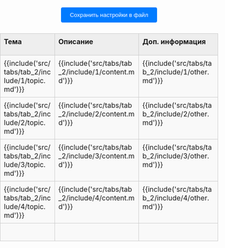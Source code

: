 <style>
:root {
    --content-max-width: 97%;
}

/* Базовые сбросы и контейнеры */
html, body {
    margin: 0;
    padding: 0;
    width: 100%;
    height: 100%;
}

.container {
    width: 100%;
    box-sizing: border-box;
    margin: 0;
    padding: 0;
}

/* Навигация (если используется) */
.nav-chapters {
    min-width: 20px;
}

/* Стили таблицы - ОБНОВЛЕНО */
.data-table {
    width: 100%;
    border-collapse: collapse;
    margin: 20px auto;
    table-layout: fixed;
}

.data-table col:nth-child(1) { width: 200px; }
.data-table col:nth-child(2) { width: 300px; }
.data-table col:nth-child(3) { width: 250px; }

/* Общие стили ячеек - ОБНОВЛЕНО */
.data-table tr {
    height: auto; /* Автоматическая высота строки */
}

.data-table td, .data-table th {
    border: 1px solid #ccc;
    position: relative;
    padding: 0;
    vertical-align: top;
    background-color: #f9f9f9; /* Фон по умолчанию для всей ячейки */
    height: auto;
}

/* Стили заголовков */
.data-table th {
    background-color: #eeeeee;
    font-weight: bold;
    height: 50px; /* Фиксированная высота для заголовков */
}

/* Контейнер содержимого ячейки - ОБНОВЛЕНО */
.data-table .cell-content {
    display: block;
    width: 100%;
    min-height: 40px;
    padding: 8px;
    box-sizing: border-box;
    background-color: transparent; /* Делаем внутренний div прозрачным */
    text-align: left;
    outline: none;
}

/* Редактируемые ячейки */
.data-table td .cell-content[contenteditable="true"] {
    background-color: #f9f9f9;
    word-wrap: break-word;
    overflow-wrap: anywhere;
}

.data-table td .cell-content[contenteditable="true"]:focus {
    background-color: #fff;
    box-shadow: 0 0 5px rgba(0,123,255,0.5);
}

/* Панель управления */
.controls {
    text-align: center;
    margin: 20px;
}

.controls button {
    margin: 5px;
    padding: 10px 20px;
    background-color: #007bff;
    color: white;
    border: none;
    border-radius: 4px;
    cursor: pointer;
}

.controls button:hover {
    background-color: #0056b3;
}

.file-input {
    margin: 10px;
}

/* Настройки таблицы */
.settings-trigger {
    position: absolute;
    top: 0;
    right: 0;
    width: 20px;
    height: 20px;
    cursor: pointer;
    z-index: 10;
    border-radius: 0 0 0 8px;
}

.settings-trigger:hover {
    background-color: rgba(0,123,255,0.1);
}

.settings-menu {
    display: none;
    position: absolute;
    top: 20px;
    right: 2px;
    background: #fff;
    border: 1px solid #ccc;
    padding: 4px;
    border-radius: 4px;
    white-space: nowrap;
    box-shadow: 0 2px 5px rgba(0,0,0,0.2);
    z-index: 100;
    font-size: 12px;
}

.show-settings .settings-menu {
    display: flex;
    gap: 8px;
    align-items: center;
}

.settings-menu label {
    display: flex;
    align-items: center;
    gap: 4px;
}

.settings-menu input[type="number"],
.settings-menu select,
.settings-menu input[type="color"] {
    width: 50px;
    font-size: 12px;
}

/* Ресайзер колонок */
.column-resizer {
    position: absolute;
    top: 0;
    right: -2px;
    width: 4px;
    height: 100%;
    cursor: col-resize;
    background: transparent;
    z-index: 5;
}

.column-resizer:hover {
    background: rgba(0,123,255,0.3);
}

/* Стили для блоков кода */
.data-table .cell-content pre {
    margin: 0;
    padding: 0px;
    background:rgb(245, 245, 245);
    border-radius: 4px;
    overflow-x: auto;
}

.data-table .cell-content code {
    font-family: Consolas, Monaco, 'Andale Mono', monospace;
    font-size: 0.9em;
}

#status {
    position: fixed;
    bottom: 20px;
    left: 50%;
    transform: translateX(-50%);
    padding: 10px 20px;
    background: rgba(0,0,0,0.7);
    color: white;
    border-radius: 5px;
    z-index: 1000;
    opacity: 1;
    transition: opacity 0.3s;
}
</style>
<div class="container">
    <div class="controls">
        <button id="saveSettingsBtn">Сохранить настройки в файл</button>
    </div>
    <table class="data-table" id="dataTable">
        <colgroup>
            <col id="tab_2_col-0">
            <col id="tab_2_col-1">
            <col id="tab_2_col-2">
        </colgroup>
        <thead>
            <tr id="tab_2_header_row">
                <th id="tab_2_header_topic"><div class="cell-content" contenteditable="true">Тема</div></th>
                <th id="tab_2_header_content"><div class="cell-content" contenteditable="true">Описание</div></th>
                <th id="tab_2_header_other"><div class="cell-content" contenteditable="true">Доп. информация</div></th>
            </tr>
        </thead>
        <tbody>
            <tr id="tab_2_1">
                <td id="tab_2_1_topic"><div class="cell-content" contenteditable="true">{{include('src/tabs/tab_2/include/1/topic.md')}}</div></td>
                <td id="tab_2_1_content"><div class="cell-content" contenteditable="true">{{include('src/tabs/tab_2/include/1/content.md')}}</div></td>
                <td id="tab_2_1_other"><div class="cell-content" contenteditable="true">{{include('src/tabs/tab_2/include/1/other.md')}}</div></td>
            </tr>
            <tr id="tab_2_2">
                <td id="tab_2_2_topic"><div class="cell-content" contenteditable="true">{{include('src/tabs/tab_2/include/2/topic.md')}}</div></td>
                <td id="tab_2_2_content"><div class="cell-content" contenteditable="true">{{include('src/tabs/tab_2/include/2/content.md')}}</div></td>
                <td id="tab_2_2_other"><div class="cell-content" contenteditable="true">{{include('src/tabs/tab_2/include/2/other.md')}}</div></td>
            </tr>
            <tr id="tab_2_3">
                <td id="tab_2_3_topic"><div class="cell-content" contenteditable="true">{{include('src/tabs/tab_2/include/3/topic.md')}}</div></td>
                <td id="tab_2_3_content"><div class="cell-content" contenteditable="true">{{include('src/tabs/tab_2/include/3/content.md')}}</div></td>
                <td id="tab_2_3_other"><div class="cell-content" contenteditable="true">{{include('src/tabs/tab_2/include/3/other.md')}}</div></td>
            </tr>
            <tr id="tab_2_4">
                <td id="tab_2_4_topic"><div class="cell-content" contenteditable="true">{{include('src/tabs/tab_2/include/4/topic.md')}}</div></td>
                <td id="tab_2_4_content"><div class="cell-content" contenteditable="true">{{include('src/tabs/tab_2/include/4/content.md')}}</div></td>
                <td id="tab_2_4_other"><div class="cell-content" contenteditable="true">{{include('src/tabs/tab_2/include/4/other.md')}}</div></td>
            </tr>
            <tr id="tab_2_5">
                <td id="tab_2_5_topic"><div class="cell-content" contenteditable="true"></div></td>
                <td id="tab_2_5_content"><div class="cell-content" contenteditable="true"></div></td>
                <td id="tab_2_5_other"><div class="cell-content" contenteditable="true"></div></td>
            </tr>         
        </tbody>
    </table>
    <div class="status" id="tab_2_status"></div>
</div>

<script>
// Глобальное хранилище настроек (indexstore)
let tableSettings = null;
const currentTabId = 'tab_2'; // Должно динамически определяться или передаваться извне

// Инициализация при загрузке страницы
window.addEventListener('DOMContentLoaded', async () => {
    try {
        // 1. Загружаем настройки из файла
        await loadSettingsFromFile();
        
        // 2. Инициализируем таблицу
        initTableSettings();
        
        showFeedback("Настройки загружены");
    } catch (error) {
        console.error("Ошибка инициализации:", error);
        showFeedback("Ошибка загрузки настроек", true);
    }
});

document.getElementById('saveSettingsBtn').addEventListener('click', function() {
    console.log('Save button clicked');
    saveSettingsToFile().then(() => {
        console.log('Settings saved successfully');
    }).catch(error => {
        console.error('Save error:', error);
    });
});

// Функция инициализации таблицы с учетом идентификаторов вкладки
function initTableSettings() {
    const cells = document.querySelectorAll('.data-table td, .data-table th');
    
    cells.forEach((cell) => {
        if (cell.tagName === 'TH' && !cell.querySelector('.cell-content')) {
            const contentWrapper = document.createElement('div');
            contentWrapper.className = 'cell-content';
            contentWrapper.contentEditable = true;
            contentWrapper.innerHTML = cell.innerHTML;
            cell.innerHTML = '';
            cell.appendChild(contentWrapper);
        }
        
        const trigger = document.createElement('div');
        trigger.className = 'settings-trigger';

        const menu = document.createElement('div');
        menu.className = 'settings-menu';
        
        const isHeader = cell.tagName === 'TH';
        const columnIndex = cell.cellIndex;
        const contentWrapper = cell.querySelector('.cell-content');
        
        let menuHTML = `
            <label>F: <input type="number" class="font-size" value="14" min="8" max="24"></label>
            <label>B: <input type="color" class="bg-color" value="${rgbToHex(getComputedStyle(cell).backgroundColor) || '#f9f9f9'}"></label>
            <label>T:
                <select class="content-type">
                    <option value="text">text</option>
                    <option value="code">code</option>
                    <option value="html">HTML</option>
                </select>
            </label>
        `;
        
        if (isHeader) {
            const currentWidth = getColumnWidth(columnIndex);
            menuHTML += `<label>W: <input type="number" class="column-width" value="${currentWidth}" min="50" max="800"></label>`;
        }
        
        menuHTML += `<label>H: <input type="number" class="row-height" placeholder="auto" min="30" max="1000"></label>`;

        menu.innerHTML = menuHTML;

        setupMenuEvents(cell, menu, contentWrapper);
        setupIconClick(cell, trigger);

        cell.appendChild(trigger);
        cell.appendChild(menu);
    });

    setupGlobalClick();
    applyCurrentSettings();
}

// Применяем текущие настройки с учетом идентификатора вкладки
function applyCurrentSettings() {
    if (!tableSettings) return;

    try {
        const settings = JSON.parse(tableSettings);
        
        // Применяем настройки колонок
        if (settings.columns) {
            settings.columns.forEach((col, index) => {
                if (col.width) {
                    setColumnWidth(index, col.width);
                }
            });
        }
        
        // Применяем настройки ячеек с префиксом вкладки
        if (settings.cells) {
            // Обрабатываем заголовки (th)
            document.querySelectorAll('.data-table th').forEach((th) => {
                const cellId = `${currentTabId}_header_${getCellType(th.cellIndex)}`;
                if (settings.cells[cellId]) {
                    applyCellSettings(th, settings.cells[cellId]);
                }
            });
            
            // Обрабатываем ячейки (td)
            document.querySelectorAll('.data-table td').forEach((td) => {
                const rowId = td.parentElement.id.replace(`${currentTabId}_`, '');
                if (!rowId) return;
                
                const cellId = `${currentTabId}_${rowId}_${getCellType(td.cellIndex)}`;
                if (settings.cells[cellId]) {
                    applyCellSettings(td, settings.cells[cellId]);
                }
            });
        }
    } catch (error) {
        console.error("Ошибка применения настроек:", error);
    }
}

// Определяем тип ячейки по индексу
function getCellType(cellIndex) {
    const types = ['topic', 'content', 'other'];
    return types[cellIndex] || cellIndex;
}

// Остальные функции остаются аналогичными, но с учетом currentTabId:
function getColumnWidth(columnIndex) {
    const col = document.getElementById(`${currentTabId}_col-${columnIndex}`);
    if (col && col.style.width) {
        return parseInt(col.style.width);
    }
    const defaultWidths = [200, 300, 250];
    return defaultWidths[columnIndex] || 150;
}

function setColumnWidth(columnIndex, width) {
    const col = document.getElementById(`${currentTabId}_col-${columnIndex}`);
    if (col) {
        col.style.width = `${width}px`;
    }
}

// Обновляем настройки ячейки с учетом идентификатора вкладки
function updateCellSettings(cell, newSettings) {
    if (!tableSettings) initDefaultSettings();
    
    const settings = JSON.parse(tableSettings);
    
    // Определяем идентификатор ячейки с префиксом вкладки
    let cellId;
    const rowId = cell.parentElement.id.replace(`${currentTabId}_`, '');
    
    if (cell.tagName === 'TH') {
        cellId = `${currentTabId}_header_${getCellType(cell.cellIndex)}`;
    } else {
        cellId = `${currentTabId}_${rowId}_${getCellType(cell.cellIndex)}`;
    }
    
    if (!settings.cells) settings.cells = {};
    settings.cells[cellId] = { ...(settings.cells[cellId] || {}), ...newSettings };
    tableSettings = JSON.stringify(settings);
    
    console.log('Updated cell settings:', { cellId, newSettings });
}




// Применяем настройки для конкретной ячейки
function applyCellSettings(cell, settings) {
    const content = cell.querySelector('.cell-content') || cell;
    
    if (settings.fontSize) content.style.fontSize = settings.fontSize;
    if (settings.backgroundColor) cell.style.backgroundColor = settings.backgroundColor;
    
    if (settings.rowHeight && settings.rowHeight !== 'auto') {
        cell.parentElement.style.height = settings.rowHeight;
        cell.parentElement.dataset.fixedHeight = "true";
    }
    
    const menu = cell.querySelector('.settings-menu');
    if (menu) {
        menu.querySelector('.font-size').value = parseInt(settings.fontSize) || 14;
        if (settings.backgroundColor) {
            menu.querySelector('.bg-color').value = settings.backgroundColor;
        }
        
        const columnWidthInput = menu.querySelector('.column-width');
        if (columnWidthInput && settings.width) {
            columnWidthInput.value = settings.width;
        }
        
        const rowHeightInput = menu.querySelector('.row-height');
        if (rowHeightInput) {
            rowHeightInput.value = settings.rowHeight ? parseInt(settings.rowHeight) : '';
        }
        
        const contentTypeSelect = menu.querySelector('.content-type');
        if (contentTypeSelect && settings.contentType) {
            contentTypeSelect.value = settings.contentType;
        }
    }
}

// Загрузка настроек из файла
async function loadSettingsFromFile() {
    console.log('Loading settings from file...');
    try {
        const response = await fetch('/config/table-settings.json');
        if (!response.ok) throw new Error("Файл настроек не найден");
        
        tableSettings = await response.text();
        console.log('Settings loaded');
    } catch (error) {
        console.warn("Используются настройки по умолчанию:", error);
        showFeedback("Ошибка загрузки настроек", true);
        initDefaultSettings();
    }
}

// Инициализация настроек по умолчанию
function initDefaultSettings() {
    const defaultSettings = {
        columns: [
            { width: 200 },
            { width: 500 },
            { width: 50 }
        ],
        cells: {
            // Заголовки по умолчанию
            [`${currentTabId}_header_topic`]: {
                fontSize: "16px",
                backgroundColor: "#f0f0f0",
                contentType: "text",
                width: 200
            },
            [`${currentTabId}_header_content`]: {
                fontSize: "16px",
                backgroundColor: "#f0f0f0",
                contentType: "text",
                width: 300
            },
            [`${currentTabId}_header_other`]: {
                fontSize: "16px",
                backgroundColor: "#f0f0f0",
                contentType: "text",
                width: 250
            }
        }
    };
    tableSettings = JSON.stringify(defaultSettings);
}

// Сохранение текущих настроек в файл с учетом идентификаторов
async function saveSettingsToFile() {
    try {
        const settings = {
            columns: [],
            cells: {}
        };
        
        // Сохраняем ширину колонок
        for (let i = 0; i < 3; i++) {
            settings.columns.push({
                width: getColumnWidth(i)
            });
        }
        
        // Сохраняем настройки заголовков
        document.querySelectorAll('.data-table th').forEach((th) => {
            const cellType = getCellType(th.cellIndex);
            const cellId = `${currentTabId}_header_${cellType}`;
            
            const menu = th.querySelector('.settings-menu');
            if (menu) {
                settings.cells[cellId] = {
                    fontSize: th.querySelector('.cell-content').style.fontSize || "",
                    backgroundColor: th.style.backgroundColor || "",
                    rowHeight: th.parentElement.style.height || "auto",
                    contentType: menu.querySelector('.content-type').value || "text",
                    width: menu.querySelector('.column-width')?.value || null
                };
            }
        });
        
        // Сохраняем настройки ячеек
        document.querySelectorAll('.data-table td').forEach((td) => {
            const rowId = td.parentElement.id.replace(`${currentTabId}_`, '');
            const cellType = getCellType(td.cellIndex);
            const cellId = `${currentTabId}_${rowId}_${cellType}`;
            
            const menu = td.querySelector('.settings-menu');
            if (menu) {
                settings.cells[cellId] = {
                    fontSize: td.querySelector('.cell-content').style.fontSize || "",
                    backgroundColor: td.style.backgroundColor || "",
                    rowHeight: td.parentElement.style.height || "auto",
                    contentType: menu.querySelector('.content-type').value || "text"
                };
            }
        });
        
        tableSettings = JSON.stringify(settings);
        console.log("Настройки для сохранения:", tableSettings);

        // Отправка на сервер (замените на реальный код)
        const response = await fetch('/save-table-settings', {
            method: 'POST',
            headers: { 'Content-Type': 'application/json' },
            body: tableSettings
        });
        
        if (!response.ok) throw new Error("Ошибка сохранения");
        
        showFeedback("Настройки сохранены");
    } catch (error) {
        console.error("Ошибка сохранения:", error);
        showFeedback("Ошибка сохранения", true);
    }
}

// Остальные вспомогательные функции остаются без изменений
function rgbToHex(rgb) {
    if (rgb.startsWith('#')) return rgb;
    const result = /^rgba?\((\d+),\s*(\d+),\s*(\d+)(?:,\s*\d+\.?\d*)?\)$/i.exec(rgb);
    if (!result) return '#f9f9f9';
    const r = parseInt(result[1], 10).toString(16).padStart(2, '0');
    const g = parseInt(result[2], 10).toString(16).padStart(2, '0');
    const b = parseInt(result[3], 10).toString(16).padStart(2, '0');
    return `#${r}${g}${b}`.toLowerCase();
}

function getColumnWidth(columnIndex) {
    const col = document.getElementById(`col-${columnIndex}`);
    if (col && col.style.width) {
        return parseInt(col.style.width);
    }
    const defaultWidths = [200, 300, 250];
    return defaultWidths[columnIndex] || 150;
}

function setColumnWidth(columnIndex, width) {
    const col = document.getElementById(`col-${columnIndex}`);
    if (col) {
        col.style.width = `${width}px`;
    }
}

function setupMenuEvents(cell, menu, contentWrapper) {
    menu.addEventListener('click', e => e.stopPropagation());
    
    const fontSizeInput = menu.querySelector('.font-size');
    fontSizeInput.addEventListener('input', e => {
        const value = `${e.target.value}px`;
        contentWrapper.style.fontSize = value;
        updateCellSettings(cell, { fontSize: value });
        showFeedback(`Размер шрифта изменен на ${e.target.value}px`);
    });

    const bgColorInput = menu.querySelector('.bg-color');
    bgColorInput.addEventListener('input', e => {
        cell.style.backgroundColor = e.target.value;
        if (contentWrapper) contentWrapper.style.backgroundColor = 'transparent';
        updateCellSettings(cell, { backgroundColor: e.target.value });
        showFeedback(`Цвет фона изменен`);
    });

    const contentTypeSelect = menu.querySelector('.content-type');
    if (contentTypeSelect) {
        contentTypeSelect.addEventListener('change', e => {
            updateCellSettings(cell, { contentType: e.target.value });
            showFeedback(`Тип контента изменен на ${e.target.value}`);
        });
    }

    const columnWidthInput = menu.querySelector('.column-width');
    if (columnWidthInput && cell.tagName === 'TH') {
        columnWidthInput.addEventListener('input', e => {
            const width = parseInt(e.target.value);
            if (width >= 50) {
                setColumnWidth(cell.cellIndex, width);
                updateColumnSettings(cell.cellIndex, { width });
                showFeedback(`Ширина колонки ${cell.cellIndex + 1} изменена на ${width}px`);
            }
        });
    }

    const rowHeightInput = menu.querySelector('.row-height');
    if (rowHeightInput) {
        rowHeightInput.addEventListener('input', e => {
            const height = parseInt(e.target.value);
            const row = cell.parentElement;
            
            if (height >= 30) {
                row.style.height = `${height}px`;
                row.style.minHeight = `${height}px`;
                row.dataset.fixedHeight = "true";
                showFeedback(`Высота строки установлена ${height}px`);
            } else if (e.target.value === '') {
                row.style.height = 'auto';
                row.style.minHeight = 'auto';
                delete row.dataset.fixedHeight;
                showFeedback(`Высота строки: автоматическая`);
            }
            
            updateCellSettings(cell, { rowHeight: height >= 30 ? `${height}px` : 'auto' });
        });
    }

    menu.querySelectorAll('input, select').forEach(el => {
        el.addEventListener('click', e => e.stopPropagation());
        el.addEventListener('focus', e => e.stopPropagation());
    });
}

// Обновляем настройки ячейки с учетом идентификатора
function updateCellSettings(cell, newSettings) {
    if (!tableSettings) initDefaultSettings();
    
    const settings = JSON.parse(tableSettings);
    
    // Определяем идентификатор ячейки
    let cellId;
    const rowId = cell.parentElement.id;
    
    if (cell.tagName === 'TH') {
        cellId = rowId ? `${rowId}_${cell.cellIndex}` : null;
    } else {
        if (rowId) {
            if (cell.cellIndex === 0) cellId = `${rowId}_topic`;
            else if (cell.cellIndex === 1) cellId = `${rowId}_content`;
            else if (cell.cellIndex === 2) cellId = `${rowId}_other`;
        }
    }
    
    if (!cellId) {
        console.error('Cannot determine cell ID');
        return;
    }
    
    if (!settings.cells) settings.cells = {};
    settings.cells[cellId] = { ...(settings.cells[cellId] || {}), ...newSettings };
    tableSettings = JSON.stringify(settings);
    
    console.log('Updated cell settings:', { cellId, newSettings });
}

function updateColumnSettings(columnIndex, newSettings) {
    if (!tableSettings) initDefaultSettings();
    
    const settings = JSON.parse(tableSettings);
    if (!settings.columns[columnIndex]) {
        settings.columns[columnIndex] = {};
    }
    
    settings.columns[columnIndex] = { ...settings.columns[columnIndex], ...newSettings };
    tableSettings = JSON.stringify(settings);
}

function setupIconClick(cell, trigger) {
    trigger.addEventListener('click', e => {
        e.stopPropagation();
        document.querySelectorAll('.data-table td, .data-table th').forEach(c => {
            if (c !== cell) c.classList.remove('show-settings');
        });
        cell.classList.toggle('show-settings');
    });
}

function setupGlobalClick() {
    document.addEventListener('click', (e) => {
        if (!e.target.closest('.settings-menu') && !e.target.closest('.settings-trigger')) {
            document.querySelectorAll('.data-table td, .data-table th').forEach(c => {
                c.classList.remove('show-settings');
            });
        }
    });
}

function showFeedback(message, isError = false) {
    console.log('Status message:', message); 
    const status = document.getElementById('status');
    if (status) {
        status.textContent = message;
        status.style.color = isError ? 'red' : '#28a745';
        status.style.fontWeight = 'bold';
        
        setTimeout(() => {
            status.textContent = '';
        }, 2000);
    }
}
</script>